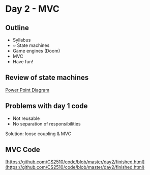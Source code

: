 # Day 2 - MVC

## Outline

- Syllabus
- ~ State machines
- Game engines (Doom)
- MVC
- Have fun!

## Review of state machines

[Power Point Diagram](https://github.com/CS2510/code/raw/master/day2/stateMachines.pptx)

## Problems with day 1 code

- Not reusable
- No separation of responsibilities
   

Solution: loose coupling & MVC

## MVC Code

[https://github.com/CS2510/code/blob/master/day2/finished.html](https://github.com/CS2510/code/blob/master/day2/finished.html)